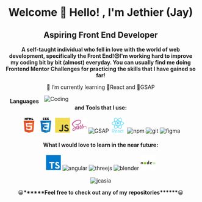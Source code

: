
<h1 align="center">Welcome 👋 Hello! , I'm Jethier (Jay)</h1>
<h2 align="center">Aspiring Front End Developer</h2>


<p align="center"> <strong>A self-taught individual who fell in love with the world of web development, specifically the Front End!😍I'm working hard to improve my coding  bit by bit (almost) everyday. You can usually find me doing Frontend Mentor Challenges for practicing the skills that I have gained so far! </strong></p>

<p align="center">🌱 I’m currently learning 📌React and 📌GSAP</p>
<img align="right" alt="Coding" width="400" src="https://theappstation.net/wp-content/uploads/2022/12/css-1-3.gif">

<h4 align="center">Languages and Tools that I use:</h4>
<p align="center"> 
 <img src="https://raw.githubusercontent.com/devicons/devicon/master/icons/html5/html5-original-wordmark.svg" alt="html5" width="40" height="40"/>
 <img src="https://raw.githubusercontent.com/devicons/devicon/master/icons/css3/css3-original-wordmark.svg" alt="css3" width="40" height="40"/>
 <img src="https://raw.githubusercontent.com/devicons/devicon/master/icons/javascript/javascript-original.svg" alt="javascript" width="40" height="40"/>
 <img src="https://raw.githubusercontent.com/devicons/devicon/master/icons/sass/sass-original.svg" alt="sass" width="40" height="40"/> 
 <img src="https://greensock.com/uploads/monthly_2020_03/tweenmax.png.cf27916e926fbb328ff214f66b4c8429.png" alt="GSAP" width="40" height="40"/> 
 <img src="https://raw.githubusercontent.com/devicons/devicon/master/icons/react/react-original-wordmark.svg" alt="react" width="40" height="40"/>
 <img src="https://cdn.freebiesupply.com/logos/thumbs/2x/npm-logo.png" alt="npm" width="40" height="40"/>
 <img src="https://www.vectorlogo.zone/logos/git-scm/git-scm-icon.svg" alt="git" width="40" height="40"/>  
 <img src="https://www.vectorlogo.zone/logos/figma/figma-icon.svg" alt="figma" width="40" height="40"/>  
</p>

<h4 align="center">What I would love to learn in the near future:</h4>
<p align="center">
 <img src="https://raw.githubusercontent.com/devicons/devicon/master/icons/typescript/typescript-original.svg" alt="typescript" width="40" height="40"/>
 <img src="https://angular.io/assets/images/logos/angular/angular.svg" alt="angular" width="40" height="40"/>
 <img src="https://onecode.co.il/onecode/wp-content/uploads/2021/11/three-js-logo.png" alt="threejs" width="40" height="40"/>
 <img src="https://download.blender.org/branding/community/blender_community_badge_white.svg" alt="blender" width="40" height="40"/>
 <img src="https://raw.githubusercontent.com/devicons/devicon/master/icons/nodejs/nodejs-original-wordmark.svg" alt="nodejs" width="40" height="40"/> 
</p>

  
 

<p align="center"><img align="center" src="https://github-readme-stats.vercel.app/api/top-langs?username=jcasia&show_icons=true&locale=en&layout=compact" alt="jcasia" /></p>

<p align="center">😀<strong>******Feel free to check out any of my repositories******</strong>😀</p>
